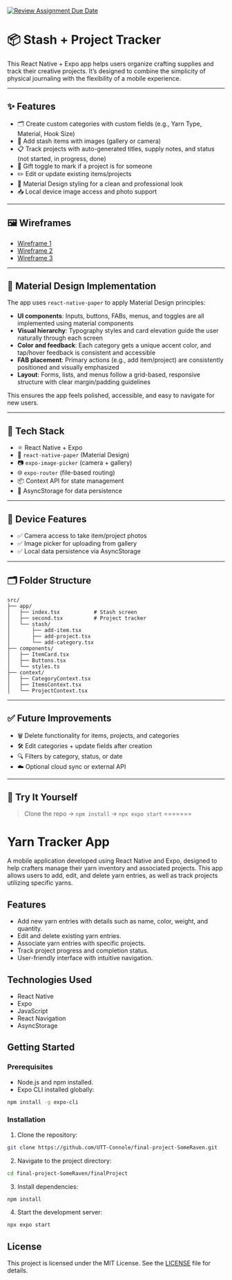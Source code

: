 [![Review Assignment Due Date](https://classroom.github.com/assets/deadline-readme-button-22041afd0340ce965d47ae6ef1cefeee28c7c493a6346c4f15d667ab976d596c.svg)](https://classroom.github.com/a/aMYdDS3S)


# 📦 Stash + Project Tracker

This React Native + Expo app helps users organize crafting supplies and track their creative projects. It’s designed to combine the simplicity of physical journaling with the flexibility of a mobile experience.

---

## ✨ Features

- 🗂️ Create custom categories with custom fields (e.g., Yarn Type, Material, Hook Size)
- 🧶 Add stash items with images (gallery or camera)
- 📋 Track projects with auto-generated titles, supply notes, and status (not started, in progress, done)
- 🎁 Gift toggle to mark if a project is for someone
- ✏️ Edit or update existing items/projects
- 💅 Material Design styling for a clean and professional look
- 📥 Local device image access and photo support

---

## 🖼️ Wireframes

<!-- Add image links below, like: -->
- [Wireframe 1](Android-final-wireframes-4.jpg) 
- [Wireframe 2](Android-final-wireframes-5.jpg)
- [Wireframe 3](Android-final-wireframes-6.jpg)

---

## 🎨 Material Design Implementation

The app uses `react-native-paper` to apply Material Design principles:

- **UI components**: Inputs, buttons, FABs, menus, and toggles are all implemented using material components
- **Visual hierarchy**: Typography styles and card elevation guide the user naturally through each screen
- **Color and feedback**: Each category gets a unique accent color, and tap/hover feedback is consistent and accessible
- **FAB placement**: Primary actions (e.g., add item/project) are consistently positioned and visually emphasized
- **Layout**: Forms, lists, and menus follow a grid-based, responsive structure with clear margin/padding guidelines

This ensures the app feels polished, accessible, and easy to navigate for new users.

---

## 🧠 Tech Stack

- ⚛️ React Native + Expo
- 🎨 `react-native-paper` (Material Design)
- 📷 `expo-image-picker` (camera + gallery)
- 🌐 `expo-router` (file-based routing)
- 📦 Context API for state management
- 💾 AsyncStorage for data persistence

---

## 📱 Device Features

- ✅ Camera access to take item/project photos
- ✅ Image picker for uploading from gallery
- ✅ Local data persistence via AsyncStorage

---

## 🗂️ Folder Structure

```
src/
├── app/
│   ├── index.tsx           # Stash screen
│   ├── second.tsx          # Project tracker
│   └── stash/
│       ├── add-item.tsx
│       ├── add-project.tsx
│       └── add-category.tsx
├── components/
│   ├── ItemCard.tsx
│   ├── Buttons.tsx
│   └── styles.ts
├── context/
│   ├── CategoryContext.tsx
│   ├── ItemsContext.tsx
│   └── ProjectContext.tsx
```

---

## ✅ Future Improvements

- 🗑️ Delete functionality for items, projects, and categories
- 🛠️ Edit categories + update fields after creation
- 🔍 Filters by category, status, or date
- ☁️ Optional cloud sync or external API

---

## 🚀 Try It Yourself

> Clone the repo → `npm install` → `npx expo start`
=======

# Yarn Tracker App

A mobile application developed using React Native and Expo, designed to help crafters manage their yarn inventory and associated projects. This app allows users to add, edit, and delete yarn entries, as well as track projects utilizing specific yarns.

## Features

- Add new yarn entries with details such as name, color, weight, and quantity.
- Edit and delete existing yarn entries.
- Associate yarn entries with specific projects.
- Track project progress and completion status.
- User-friendly interface with intuitive navigation.

##  Technologies Used

- React Native
- Expo
- JavaScript
- React Navigation
- AsyncStorage

## Getting Started

### Prerequisites

- Node.js and npm installed.
- Expo CLI installed globally:

```bash
npm install -g expo-cli
```

### Installation

1. Clone the repository:

```bash
git clone https://github.com/UTT-Connole/final-project-SomeRaven.git
```

2. Navigate to the project directory:

```bash
cd final-project-SomeRaven/finalProject
```

3. Install dependencies:

```bash
npm install
```

4. Start the development server:

```bash
npx expo start
```

## License

This project is licensed under the MIT License. See the [LICENSE](./LICENSE) file for details.
